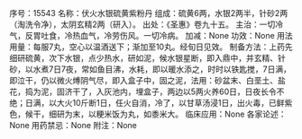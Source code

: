 序号：15543
名称：伏火水银硫黄紫粉丹
组成：硫黄6两，水银2两半，针砂2两（淘洗令净），太阴玄精2两（研入）。
出处：《圣惠》卷九十五。
主治：一切冷气，反胃吐食，冷热血气，冷劳伤风。一切冷病。
加减：None
功效：None
用法用量：每服7丸，空心以温酒送下；渐加至10丸。经旬日见效。
制备方法：上药先细研硫黄，次下水银，点少热水，研如泥，候水银星断，即入鼎中，并玄精、针砂，以水煮7日7夜，常如鱼目沸，水耗，即以暖水添之，时时以铁匙搅，7日满，即泣干，仍以微火煿阴气尽，即入盒子中，固之泥，法用：砂盆末、白垩土、盐花，捣为泥，固济干了，入灰池内，埋盒子，两边以5两火养60日，日夜长令不绝；日满，以大火10斤断1日，任火自消，冷了，以甘草汤浸1日，出火毒，已鲜紫色，候干，细研为末，以粳米饭为丸，如黍米大。
临床应用：None
各家论述：None
用药禁忌：None
附注：None
